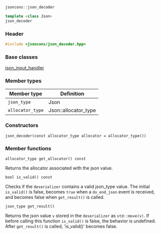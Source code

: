 ```c++
jsoncons::json_decoder

template <class Json>
json_decoder
```

### Header
```c++
#include <jsoncons/json_decoder.hpp>
```

### Base classes

[json_input_handler](json_input_handler.md)

### Member types

Member type                         |Definition
------------------------------------|------------------------------
`json_type`|Json
`allocator_type`|Json::allocator_type

### Constructors

    json_decoder(const allocator_type allocator = allocator_type())

### Member functions

    allocator_type get_allocator() const
Returns the allocator associated with the json value.

    bool is_valid() const
Checks if the `deserializer` contains a valid json_type value. The initial `is_valid()` is false, becomes `true` when a `do_end_json` event is received, and becomes false when `get_result()` is called.

    json_type get_result()
Returns the json value `v` stored in the `deserializer` as `std::move(v)`. If before calling this function `is_valid()` is false, the behavior is undefined. After `get_result()` is called, 'is_valid()' becomes false.
